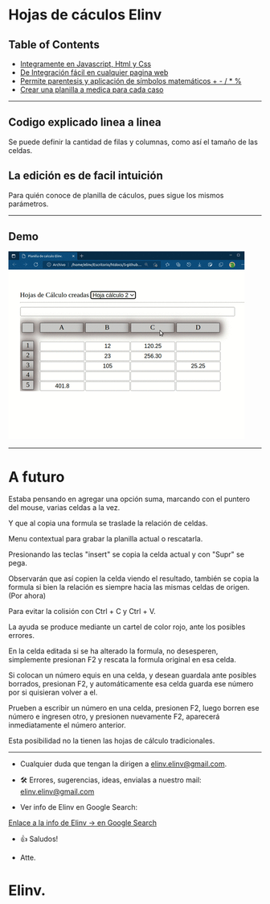 # Hojas de cáculos Elinv

## Table of Contents

- [Integramente en Javascript, Html y Css](#1)
- [De Integración fácil en cualquier pagina web](#2)
- [Permite parentesis y aplicación de símbolos matemáticos + - / * %](#3)
- [Crear una planilla a medica para cada caso](#4)

---

## Codigo explicado linea a linea 

Se puede definir la cantidad de filas y columnas, como así el tamaño de las celdas.

## La edición es de facil intuición

Para quién conoce de planilla de cáculos, pues sigue los mismos parámetros.

---

## 	Demo

![demo](hojadecalculoelinv.gif)

---

# A futuro

Estaba pensando en agregar una opción suma, 
marcando con el puntero del mouse, 
varias celdas a la vez.

Y que al copia una formula se traslade la relación de celdas.

Menu contextual para grabar la planilla actual o rescatarla.

Presionando las teclas "insert" se copia la celda actual y con "Supr" se pega.

Observarán que así copien la celda viendo el resultado, también se copia la formula 
si bien la relación es siempre hacia las mismas celdas de origen. (Por ahora)

Para evitar la colisión con Ctrl + C y Ctrl + V.

La ayuda se produce mediante un cartel de color rojo, ante los posibles errores.

En la celda editada si se ha alterado la formula, 
no desesperen, simplemente presionan F2 y rescata la formula original en esa celda.

Si colocan un número equis en una celda, y desean guardala ante posibles borrados, 
presionan F2, y automáticamente esa celda guarda ese número por si quisieran volver a el.

Prueben a escribir un número en una celda, presionen F2, luego borren ese número e ingresen otro, y presionen nuevamente F2, aparecerá inmediatamente el número anterior.

Esta posibilidad no la tienen las hojas de cálculo tradicionales.

---

- Cualquier duda que tengan la dirigen a elinv.elinv@gmail.com.

-  🛠️ Errores, sugerencias, ideas, envialas a nuestro mail: <elinv.elinv@gmail.com>

- Ver info de Elinv en Google Search: <br>
<a href="https://www.google.com.ar/search?q=elinv">
   Enlace a la info de Elinv  -> en Google Search
</a>


- 👍 Saludos!

- Atte.

# Elinv.

